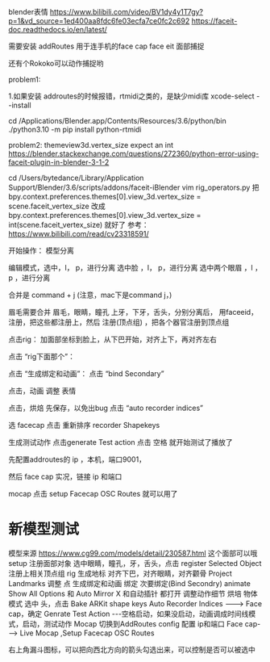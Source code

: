 
blender表情
https://www.bilibili.com/video/BV1dy4y1T7gy?p=1&vd_source=1ed400aa8fdc6fe03ecfa7ce0fc2c692
https://faceit-doc.readthedocs.io/en/latest/

需要安装 
addRoutes 用于连手机的face cap
face eit  面部捕捉

还有个Rokoko可以动作捕捉哟


problem1:

1.如果安装 addroutes的时候报错，rtmidi之类的，是缺少midi库
xcode-select --install

cd /Applications/Blender.app/Contents/Resources/3.6/python/bin
./python3.10 -m pip install python-rtmidi


problem2:
themeview3d.vertex_size expect an int 
https://blender.stackexchange.com/questions/272360/python-error-using-faceit-plugin-in-blender-3-1-2

cd /Users/bytedance/Library/Application Support/Blender/3.6/scripts/addons/faceit-iBlender
vim rig_operators.py
把
bpy.context.preferences.themes[0].view_3d.vertex_size = scene.faceit_vertex_size
改成
bpy.context.preferences.themes[0].view_3d.vertex_size = int(scene.faceit_vertex_size)
就好了
参考：https://www.bilibili.com/read/cv23318591/


开始操作：
模型分离

编辑模式，选中，l， p，进行分离
选中脸 ，l， p，进行分离
选中两个眼眉  ，l ，p ，进行分离

合并是 command + j (注意，mac下是command j，)
 
眉毛需要合并
眉毛，眼睛，瞳孔 上牙，下牙，舌头，分别分离后，
用faceeid，注册，把这些都注册上，然后
注册(顶点组) ，把各个器官注册到顶点组

点击rig： 加面部坐标到脸上，从下巴开始，对齐上下，再对齐左右

点击 “rig下面那个”： 

点击 “生成绑定和动画”： 
点击 “bind Secondary”

点击，动画
调整 表情

点击，烘焙
先保存，以免出bug
点击 “auto recorder indices”

选 facecap
点击 重新排序 recorder Shapekeys

生成测试动作
点击generate Test action
点击 空格 就开始测试了播放了


先配置addroutes的 ip ，本机，端口9001，

然后 face cap 实况，链接 ip 和端口

mocap 
点击 setup Facecap OSC Routes
就可以用了


# 新模型测试 
模型来源 https://www.cg99.com/models/detail/230587.html
这个面部可以哦
setup
    注册面部对象
    选中眼睛，瞳孔，牙，舌头，点击 register Selected Object
    注册上相关顶点组 
rig
    生成地标 对齐下巴，对齐眼睛，对齐颧骨
    Project Landmarks
    调整 点
    生成绑定和动画
    绑定
    次要绑定(Bind Secondry)
animate
    Show All Options 和 Auto Mirror X 和自动插针 都打开
    调整动作细节
烘培
    物体模式 选中 头，点击 Bake ARKit shape keys
    Auto Recorder Indices ---> Face cap，确定
    Genrate Test Action ---空格启动，如果没启动，动画调成时间线模式，启动，测试动作
Mocap
    切换到AddRoutes config 配置 ip和端口
    Face cap---> Live Mocap ,Setup Facecap OSC Routes




右上角漏斗图标，可以把向西北方向的箭头勾选出来，可以控制是否可以被选中


